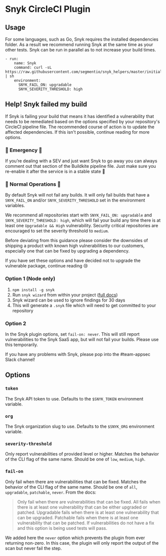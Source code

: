 # Snyk CircleCI Plugin

## Usage

For some languages, such as Go, Snyk requires the installed dependencies folder. As a result we recommend running Snyk at the same time as your other tests. Snyk can be run in parallel as to not increase your build times.

```
- run:
    name: Snyk
    command: curl -sL https://raw.githubusercontent.com/segmentio/snyk_helpers/master/initialization/snyk.sh | sh
    environment:
      SNYK_FAIL_ON: upgradable
      SNYK_SEVERITY_THRESHOLD: high
```

## Help! Snyk failed my build

If Snyk is failing your build that means it has identified a vulnerability that needs to be remediated based on the options specified by your repository's CircleCI pipeline file.
The recommended course of action is to update the affected dependencies. If this isn't possible, continue reading for more options.

### 🚨 Emergency 🚨

If you’re dealing with a SEV and just want Snyk to go away you can always comment out that section of the Buildkite pipeline file.
Just make sure you re-enable it after the service is in a stable state 🙂

### 🚢 Normal Operations 🚢

By default Snyk will not fail any builds. It will only fail builds that have a `SNYK_FAIL_ON` and/or `SNYK_SEVERITY_THRESHOLD` set in the environment variables.

We recommend all repositories start with `SNYK_FAIL_ON: upgradable` and `SNYK_SEVERITY_THRESHOLD: high`, which will fail your build any time there is at least one `Upgradable && High` vulnerability. Security critical repositories are encouraged to set the severity threshold to `medium`.

Before deviating from this guidance please consider the downsides of shipping a product with known
high vulnerabilities to our customers, especially one that can be fixed by upgrading a dependency.

If you have set these options and have decided not to upgrade the vulnerable package, continue reading 😢

### Option 1 (Node only)

1. `npm install -g snyk`
2. Run `snyk wizard` from within your project ([full docs](https://support.snyk.io/hc/en-us/articles/360003851357))
3. Snyk wizard can be used to ignore findings for 30 days
4. This will generate a `.snyk` file which will need to get committed to your repository

### Option 2

In the Snyk plugin options, set `fail-on: never`. This will still report vulnerabilities
to the Snyk SaaS app, but will not fail your builds. Please use this temporarily.

If you have any problems with Snyk, please pop into the #team-appsec Slack channel!

## Options

### `token`

The Snyk API token to use. Defaults to the `$SNYK_TOKEN` environment variable.

### `org`

The Snyk organization slug to use. Defaults to the `$SNYK_ORG` environment variable.

### `severity-threshold`

Only report vulnerabilities of provided level or higher. Matches the behavior of the CLI flag of the same name.
Should be one of `low`, `medium`, `high`.

### `fail-on`

Only fail when there are vulnerabilities that can be fixed. Matches the behavior of the CLI flag of the same name.
Should be one of `all`, `upgradable`, `patchable`, `never`. From the docs:

> Only fail when there are vulnerabilities that can be fixed.
> All fails when there is at least one vulnerability that can be either upgraded or patched.
> Upgradable fails when there is at least one vulnerability that can be upgraded.
> Patchable fails when there is at least one vulnerability that can be patched.
> If vulnerabilities do not have a fix and this option is being used tests will pass.

We added here the `never` option which prevents the plugin from ever returning non-zero.
In this case, the plugin will only report the output of the scan but never fail the step.
